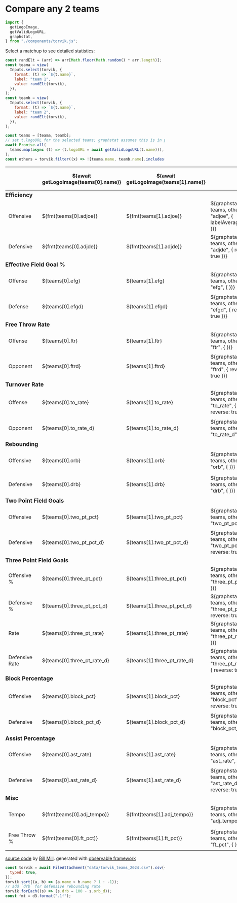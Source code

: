 # Compare any 2 teams

```js
import {
  getLogoImage,
  getValidLogoURL,
  graphstat,
} from "./components/torvik.js";
```

<style>
table { min-width: 800px }
td { vertical-align: middle }
tr { height: 75px; padding-left: 10px }
tr td:first-child { 
  padding-left: 10px;
  width: 90px;
}
tr.sep {
  height: 25px;
  font-size: 1.1rem;
  font-weight: bold;
  border-bottom: none;
  margin-left: 0px;
}
tr.sep td:first-child { 
  padding-left: 0px;
}
</style>

Select a matchup to see detailed statistics:

```js
const randElt = (arr) => arr[Math.floor(Math.random() * arr.length)];
const teama = view(
  Inputs.select(torvik, {
    format: (t) => `${t.name}`,
    label: "team 1",
    value: randElt(torvik),
  }),
);
const teamb = view(
  Inputs.select(torvik, {
    format: (t) => `${t.name}`,
    label: "team 2",
    value: randElt(torvik),
  }),
);
```

```js
const teams = [teama, teamb];
// set t.logoURL for the selected teams; graphstat assumes this is in place
await Promise.all(
  teams.map(async (t) => (t.logoURL = await getValidLogoURL(t.name))),
);
const others = torvik.filter((x) => ![teama.name, teamb.name].includes(x.name));
```

<table>
  <thead>
    <th></th>
    <th>${await getLogoImage(teams[0].name)}</th>
    <th>${await getLogoImage(teams[1].name)}</th>
    <th></th>
  </thead>
  <tr class="sep"><td colspan=4>Efficiency</td></tr>
  <tr>
    <td>Offensive</td>
    <td>${fmt(teams[0].adjoe)}</td>
    <td>${fmt(teams[1].adjoe)}</td>
    <td>${graphstat(torvik, teams, others, "adjoe", { labelAverage: true })}</td>
  </tr>
  <tr>
    <td>Defensive</td>
    <td>${fmt(teams[0].adjde)}</td>
    <td>${fmt(teams[1].adjde)}</td>
    <td>${graphstat(torvik, teams, others, "adjde", { reverse: true })}</td>
  </tr>
  <tr class="sep"><td colspan=4>Effective Field Goal %</td></tr>
  <tr>
    <td>Offense</td>
    <td>${teams[0].efg}</td>
    <td>${teams[1].efg}</td>
    <td>${graphstat(torvik, teams, others, "efg", { })}</td>
  </tr>
  <tr>
    <td>Defense</td>
    <td>${teams[0].efgd}</td>
    <td>${teams[1].efgd}</td>
    <td>${graphstat(torvik, teams, others, "efgd", { reverse: true })}</td>
  </tr>
  <tr class="sep"><td colspan=4>Free Throw Rate</td></tr>
  <tr>
    <td>Offense</td>
    <td>${teams[0].ftr}</td>
    <td>${teams[1].ftr}</td>
    <td>${graphstat(torvik, teams, others, "ftr", { })}</td>
  </tr>
  <tr>
    <td>Opponent</td>
    <td>${teams[0].ftrd}</td>
    <td>${teams[1].ftrd}</td>
    <td>${graphstat(torvik, teams, others, "ftrd", { reverse: true })}</td>
  </tr>
  <tr class="sep"><td colspan=4>Turnover Rate</td></tr>
  <tr>
    <td>Offense</td>
    <td>${teams[0].to_rate}</td>
    <td>${teams[1].to_rate}</td>
    <td>${graphstat(torvik, teams, others, "to_rate", { reverse: true })}</td>
  </tr>
  <tr>
    <td>Opponent</td>
    <td>${teams[0].to_rate_d}</td>
    <td>${teams[1].to_rate_d}</td>
    <td>${graphstat(torvik, teams, others, "to_rate_d", { })}</td>
  </tr>
  <tr class="sep"><td colspan=4>Rebounding</td></tr>
  <tr>
    <td>Offensive</td>
    <td>${teams[0].orb}</td>
    <td>${teams[1].orb}</td>
    <td>${graphstat(torvik, teams, others, "orb", { })}</td>
  </tr>
  <tr>
    <td>Defensive</td>
    <td>${teams[0].drb}</td>
    <td>${teams[1].drb}</td>
    <td>${graphstat(torvik, teams, others, "drb", { })}</td>
  </tr>
  <tr class="sep"><td colspan=4>Two Point Field Goals</td></tr>
  <tr>
    <td>Offensive</td>
    <td>${teams[0].two_pt_pct}</td>
    <td>${teams[1].two_pt_pct}</td>
    <td>${graphstat(torvik, teams, others, "two_pt_pct", { })}</td>
  </tr>
  <tr>
    <td>Defensive</td>
    <td>${teams[0].two_pt_pct_d}</td>
    <td>${teams[1].two_pt_pct_d}</td>
    <td>${graphstat(torvik, teams, others, "two_pt_pct_d", { reverse: true })}</td>
  </tr>
  <tr class="sep"><td colspan=4>Three Point Field Goals</td></tr>
  <tr>
    <td>Offensive %</td>
    <td>${teams[0].three_pt_pct}</td>
    <td>${teams[1].three_pt_pct}</td>
    <td>${graphstat(torvik, teams, others, "three_pt_pct", { })}</td>
  </tr>
  <tr>
    <td>Defensive %</td>
    <td>${teams[0].three_pt_pct_d}</td>
    <td>${teams[1].three_pt_pct_d}</td>
    <td>${graphstat(torvik, teams, others, "three_pt_pct_d", { reverse: true })}</td>
  </tr>
  <tr>
    <td>Rate</td>
    <td>${teams[0].three_pt_rate}</td>
    <td>${teams[1].three_pt_rate}</td>
    <td>${graphstat(torvik, teams, others, "three_pt_rate", { })}</td>
  </tr>
  <tr>
    <td>Defensive Rate</td>
    <td>${teams[0].three_pt_rate_d}</td>
    <td>${teams[1].three_pt_rate_d}</td>
    <td>${graphstat(torvik, teams, others, "three_pt_rate_d", { reverse: true })}</td>
  </tr>
  <tr class="sep"><td colspan=4>Block Percentage</td></tr>
  <tr>
    <td>Offensive</td>
    <td>${teams[0].block_pct}</td>
    <td>${teams[1].block_pct}</td>
    <td>${graphstat(torvik, teams, others, "block_pct", { reverse: true })}</td>
  </tr>
  <tr>
    <td>Defensive</td>
    <td>${teams[0].block_pct_d}</td>
    <td>${teams[1].block_pct_d}</td>
    <td>${graphstat(torvik, teams, others, "block_pct_d", { })}</td>
  </tr>
  <tr class="sep"><td colspan=4>Assist Percentage</td></tr>
  <tr>
    <td>Offensive</td>
    <td>${teams[0].ast_rate}</td>
    <td>${teams[1].ast_rate}</td>
    <td>${graphstat(torvik, teams, others, "ast_rate", { })}</td>
  </tr>
  <tr>
    <td>Defensive</td>
    <td>${teams[0].ast_rate_d}</td>
    <td>${teams[1].ast_rate_d}</td>
    <td>${graphstat(torvik, teams, others, "ast_rate_d", { reverse: true })}</td>
  </tr>
  <tr class="sep"><td colspan=4>Misc</td></tr>
  <tr>
    <td>Tempo</td>
    <td>${fmt(teams[0].adj_tempo)}</td>
    <td>${fmt(teams[1].adj_tempo)}</td>
    <td>${graphstat(torvik, teams, others, "adj_tempo", { })}</td>
  </tr>
  <tr>
    <td>Free Throw %</td>
    <td>${fmt(teams[0].ft_pct)}</td>
    <td>${fmt(teams[1].ft_pct)}</td>
    <td>${graphstat(torvik, teams, others, "ft_pct", { })}</td>
  </tr>
</table>

[source code](https://github.com/llimllib/collegebasketball) by [Bill Mill](https://billmill.org). generated with [observable framework](https://github.com/observablehq/framework)

```js
const torvik = await FileAttachment("data/torvik_teams_2024.csv").csv({
  typed: true,
});
torvik.sort((a, b) => (a.name > b.name ? 1 : -1));
// add `drb` for defensive rebounding rate
torvik.forEach((s) => (s.drb = 100 - s.orb_d));
const fmt = d3.format(".1f");
```
